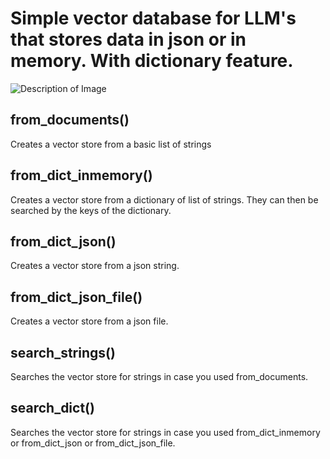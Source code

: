 # Simple vector database for LLM's that stores data in json or in memory. With dictionary feature.

<img src="https://i.imgflip.com/9cc4al.jpg" alt="Description of Image">

## from_documents()
Creates a vector store from a basic list of strings

## from_dict_inmemory()
Creates a vector store from a dictionary of list of strings. They can then be searched by the keys of the dictionary.

## from_dict_json()
Creates a vector store from a json string.

## from_dict_json_file()
Creates a vector store from a json file.

## search_strings()
Searches the vector store for strings in case you used from_documents.

## search_dict()
Searches the vector store for strings in case you used from_dict_inmemory or from_dict_json or from_dict_json_file.
